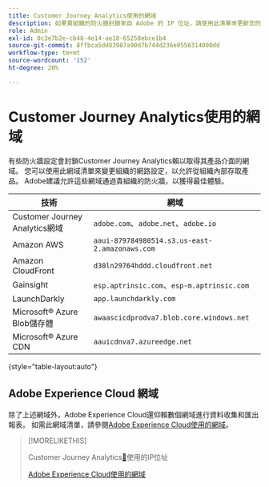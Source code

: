 ```yaml
---
title: Customer Journey Analytics使用的網域
description: 如果貴組織的防火牆封鎖來自 Adobe 的 IP 位址，請使用此清單來更新您的防火牆設定。
role: Admin
exl-id: 0c3e7b2e-cb48-4e14-ae18-65258ebce1b4
source-git-commit: 8ffbca5dd83987a90d7b744d236e0556314000dd
workflow-type: tm+mt
source-wordcount: '152'
ht-degree: 20%

---
```


# Customer Journey Analytics使用的網域

有些防火牆設定會封鎖Customer Journey Analytics賴以取得其產品介面的網域。 您可以使用此網域清單來變更組織的網路設定，以允許從組織內部存取產品。 Adobe建議允許這些網域通過貴組織的防火牆，以獲得最佳體驗。

| 技術 | 網域 |
| --- | --- |
| Customer Journey Analytics網域 | `adobe.com`、`adobe.net`、`adobe.io` |
| Amazon AWS | `aaui-879784980514.s3.us-east-2.amazonaws.com` |
| Amazon CloudFront | `d30ln29764hddd.cloudfront.net` |
| Gainsight | `esp.aptrinsic.com`、`esp-m.aptrinsic.com` |
| LaunchDarkly | `app.launchdarkly.com` |
| Microsoft® Azure Blob儲存體 | `awaascicdprodva7.blob.core.windows.net` |
| Microsoft® Azure CDN | `aauicdnva7.azureedge.net` |

{style="table-layout:auto"}

## Adobe Experience Cloud 網域

除了上述網域外，Adobe Experience Cloud還仰賴數個網域進行資料收集和匯出報表。 如需此網域清單，請參閱[Adobe Experience Cloud使用的網域](https://experienceleague.adobe.com/en/docs/core-services/interface/data-collection/domains)。

>[!MORELIKETHIS]
>
>Customer Journey Analytics[&#128279;](ip-addresses.md)使用的IP位址
>
>[Adobe Experience Cloud使用的網域](https://experienceleague.adobe.com/en/docs/core-services/interface/data-collection/domains)
